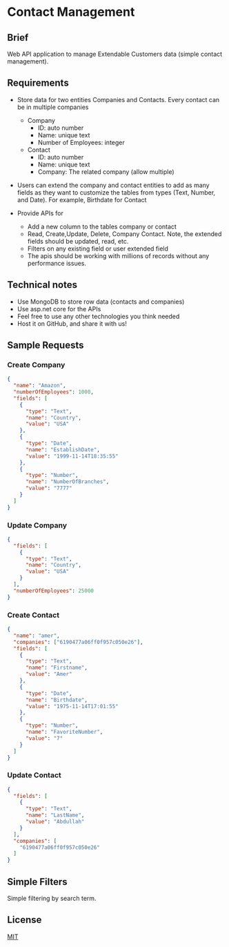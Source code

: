 # Contact Management

## Brief
Web API application to manage Extendable Customers data (simple contact management).

## Requirements

- Store data for two entities Companies and Contacts. Every contact can be in multiple companies
  - Company
	- ID: auto number
    - Name: unique text
    - Number of Employees: integer
  - Contact
    - ID: auto number
	- Name: unique text
	- Company: The related company (allow multiple)
	
- Users can extend the company and contact entities to add as many fields as they want to customize the tables from types (Text, Number, and Date). For example, Birthdate for Contact

- Provide APIs for
  - Add a new column to the tables company or contact
  - Read, Create,Update, Delete, Company Contact. Note, the extended fields should be updated, read, etc. 
  - Filters on any existing field or user extended field
  - The apis should be working with millions of records without any performance issues.
 
## Technical notes

- Use MongoDB to store row data (contacts and companies)
- Use asp.net core for the APIs
- Feel free to use any other technologies you think needed
- Host it on GitHub, and share it with us!

## Sample Requests

### Create Company

```json
{
  "name": "Amazon",
  "numberOfEmployees": 1000,
  "fields": [
    {
      "type": "Text",
      "name": "Country",
      "value": "USA"
    },
    {
      "type": "Date",
      "name": "EstablishDate",
      "value": "1999-11-14T18:35:55"
    },
    {
      "type": "Number",
      "name": "NumberOfBranches",
      "value": "7777"
    }
  ]
}
```

### Update Company

```json
{
  "fields": [
    {
      "type": "Text",
      "name": "Country",
      "value": "USA"
    }
  ],
  "numberOfEmployees": 25000
}
```


### Create Contact

```json
{
  "name": "amer",
  "companies": ["6190477a06ff0f957c050e26"],
  "fields": [
    {
      "type": "Text",
      "name": "Firstname",
      "value": "Amer"
    },
    {
      "type": "Date",
      "name": "Birthdate",
      "value": "1975-11-14T17:01:55"
    },
    {
      "type": "Number",
      "name": "FavoriteNumber",
      "value": "7"
    }
  ]
}
```

### Update Contact

```json
{
  "fields": [
    {
      "type": "Text",
      "name": "LastName",
      "value": "Abdullah"
    }
  ],
  "companies": [
    "6190477a06ff0f957c050e26"
  ]
}
```

## Simple Filters

Simple filtering by search term.

## License
[MIT](LICENSE)
